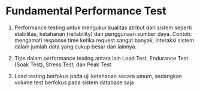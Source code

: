 # Fundamental Performance Test
1. Performance testing untuk mengukur kualitas atribut dari sistem seperti stabilitas, ketahanan (reliability) dan penggunaan sumber daya. Contoh: mengamati response time ketika request sangat banyak, interaksi sistem dalam jumlah data yang cukup besar dan lainnya.

2. Tipe dalam performance testing antara lain Load Test, Endurance Test (Soak Test), Stress Test, dan Peak Test

3. Load testing berfokus pada uji ketahanan secara umum, sedangkan volume test berfokus pada sistem database saja
